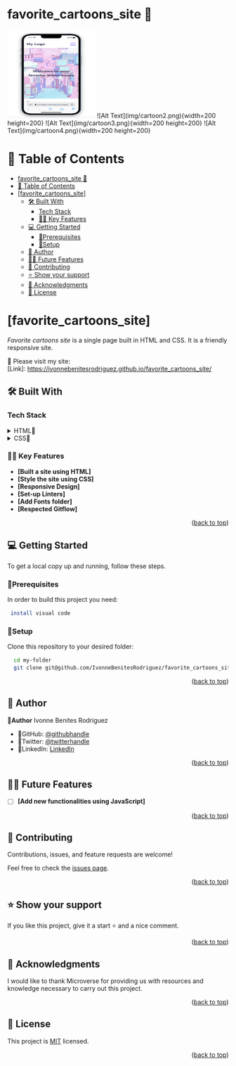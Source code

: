 # favorite_cartoons_site 🌷

<img src="img/cartoon1.png" width="200" height="200">
![Alt Text](img/cartoon2.png){width=200 height=200}
![Alt Text](img/cartoon3.png){width=200 height=200}
![Alt Text](img/cartoon4.png){width=200 height=200}

# 📗 Table of Contents

- [favorite\_cartoons\_site 🌷](#favorite_cartoons_site-)
- [📗 Table of Contents](#-table-of-contents)
- [\[favorite\_cartoons\_site\] ](#favorite_cartoons_site--1)
  - [🛠 Built With ](#-built-with-)
    - [Tech Stack ](#tech-stack-)
    - [🌸🌷 Key Features ](#-key-features-)
  - [💻 Getting Started ](#-getting-started-)
    - [🌷Prerequisites](#prerequisites)
    - [🌷Setup](#setup)
  - [🌷 Author ](#-author-)
  - [🔭🌷 Future Features ](#-future-features-)
  - [🤝 Contributing ](#-contributing-)
  - [⭐️ Show your support ](#️-show-your-support-)
  - [🙏 Acknowledgments ](#-acknowledgments-)
  - [📝 License ](#-license-)

<!-- PROJECT DESCRIPTION -->

# [favorite_cartoons_site] <a name="about-project"></a>
*Favorite cartoons site* is a single page built in HTML and CSS. 
It is a friendly responsive site.
<br/>

🚀 Please visit my site:<br/>
[Link]: https://ivonnebenitesrodriguez.github.io/favorite_cartoons_site/
<br/>


## 🛠 Built With <a name="built-with"></a>

### Tech Stack <a name="tech-stack"></a>

<details>
<summary>HTML🌷</summary>
  <ul>
    <li><a href="https://developer.mozilla.org/es/docs/Web/HTML">HTML🌷</a></li>
  </ul>
</details>

<details>
<summary>CSS🌷</summary>
  <ul>
    <li><a href="https://developer.mozilla.org/es/docs/Web/CSS">CSS🌷</a></li>
  </ul>
</details>


### 🌸🌷 Key Features <a name="key-features"></a>

- **[Built a site using HTML]**
- **[Style the site using CSS]**
- **[Responsive Design]**
- **[Set-up Linters]**
- **[Add Fonts folder]**
- **[Respected Gitflow]**

<p align="right">(<a href="#readme-top">back to top</a>)</p>

## 💻 Getting Started <a name="getting-started"></a>

To get a local copy up and running, follow these steps.

### 🌷Prerequisites

In order to build this project you need:

```sh
 install visual code
```

### 🌷Setup

Clone this repository to your desired folder:


```sh
  cd my-folder
  git clone git@github.com/IvonneBenitesRodriguez/favorite_cartoons_site.git
```

<p align="right">(<a href="#readme-top">back to top</a>)</p>

## 🌷 Author <a name="authors"></a>

🌸**Author** Ivonne Benites Rodriguez <br/>

- 🌷GitHub: [@githubhandle](https://github.com/IvonneBenitesRodriguez)
- 🌷Twitter: [@twitterhandle](https://twitter.com/IvonneBenitesR)
- 🌷LinkedIn: [LinkedIn](https://www.linkedin.com/in/ivonnebenites/)

<p align="right">(<a href="#readme-top">back to top</a>)</p>

## 🔭🌷 Future Features <a name="future-features"></a>

- [ ] **[Add new functionalities using JavaScript]**

<p align="right">(<a href="#readme-top">back to top</a>)</p>

## 🤝 Contributing <a name="contributing"></a>

Contributions, issues, and feature requests are welcome!

Feel free to check the [issues page](../../issues/).

<p align="right">(<a href="#readme-top">back to top</a>)</p>

## ⭐️ Show your support <a name="support"></a>

If you like this project, give it a start ⭐️ and a nice comment.

<p align="right">(<a href="#readme-top">back to top</a>)</p>

## 🙏 Acknowledgments <a name="acknowledgements"></a>

I would like to thank Microverse for providing us with resources and 
knowledge necessary to carry out this project.

<p align="right">(<a href="#readme-top">back to top</a>)</p>

## 📝 License <a name="license"></a>

This project is [MIT](./LICENSE) licensed.

<p align="right">(<a href="#readme-top">back to top</a>)</p>

